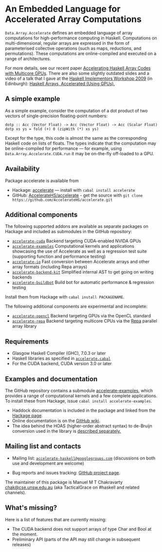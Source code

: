 An Embedded Language for Accelerated Array Computations
=======================================================

`Data.Array.Accelerate` defines an embedded language of array computations for high-performance computing in Haskell. Computations on multi-dimensional, regular arrays are expressed in the form of parameterised collective operations (such as maps, reductions, and permutations). These computations are online-compiled and executed on a range of architectures.

For more details, see our recent paper [Accelerating Haskell Array Codes with Multicore GPUs][CKLM+11]. There are also some slightly outdated slides and a video of a talk that I gave at the [Haskell Implementors Workshop 2009][HIW'09] (in Edinburgh): [Haskell Arrays, Accelerated (Using GPUs).][Cha09]

A simple example
----------------

As a simple example, consider the computation of a dot product of two vectors of single-precision floating-point numbers:

    dotp :: Acc (Vector Float) -> Acc (Vector Float) -> Acc (Scalar Float)
    dotp xs ys = fold (+) 0 (zipWith (*) xs ys)

Except for the type, this code is almost the same as the corresponding Haskell code on lists of floats. The types indicate that the computation may be online-compiled for performance — for example, using `Data.Array.Accelerate.CUDA.run` it may be on-the-fly off-loaded to a GPU.

Availability
------------

Package accelerate is available from

 * Hackage: [accelerate][Hackage] — install with `cabal install accelerate`
 * GitHub: [AccelerateHS/accelerate][GitHub] - get the source with `git clone https://github.com/AccelerateHS/accelerate.git`

Additional components
---------------------

The following supported addons are available as separate packages on Hackage and included as submodules in the GitHub repository:

  * [`accelerate-cuda`][accelerate-cuda] Backend targeting CUDA-enabled NVIDA GPUs
  * [`accelerate-examples`][accelerate-examples] Computational kernels and applications showcasing the use of Accelerate as well as a regression test suite (supporting function and performance testing)
  * [`accelerate-io`][accelerate-io] Fast conversion between Accelerate arrays and other array formats (including Repa arrays)
  * [`accelerate-backend-kit`][accelerate-backend-kit] Simplified internal AST to get going on writing backends
  * [`accelerate-buildbot`][accelerate-buildbot] Build bot for automatic performance & regression testing

Install them from Hackage with `cabal install PACKAGENAME`.

The following additional components are experimental and incomplete:

  * [`accelerate-opencl`][accelerate-opencl] Backend targeting GPUs via the OpenCL standard
  * [`accelerate-repa`][accelerate-repa] Backend targeting multicore CPUs via the [Repa][repa] parallel array library

Requirements
------------

  * Glasgow Haskell Compiler (GHC), 7.0.3 or later
  * Haskell libraries as specified in [`accelerate.cabal`][Cabal-file]
  * For the CUDA backend, CUDA version 3.0 or later

Examples and documentation
--------------------------

The GitHub repository contains a submodule [accelerate-examples][accelerate-examples], which provides a range of computational kernels and a few complete applications. To install these from Hackage, issue `cabal install accelerate-examples`.

  * Haddock documentation is included in the package and linked from the [Hackage page][Hackage].
  * Online documentation is on the [GitHub wiki][Wiki].
  * The idea behind the HOAS (higher-order abstract syntax) to de-Bruijn conversion used in the library is [described separately.][HOAS-conv]

Mailing list and contacts
-------------------------

  * Mailing list: [`accelerate-haskell@googlegroups.com`](mailto:accelerate-haskell@googlegroups.com) (discussions on both use and development are welcome)

  * Bug reports and issues tracking: [GitHub project page][Issues].

The maintainer of this package is Manuel M T Chakravarty <chak@cse.unsw.edu.au> (aka TacticalGrace on #haskell and related channels).

What's missing?
---------------

Here is a list of features that are currently missing:

 * The CUDA backend does not support arrays of type Char and Bool at the moment.
 * Preliminary API (parts of the API may still change in subsequent releases)



  [CKLM+11]:                http://www.cse.unsw.edu.au/~chak/papers/CKLM+11.html
  [HIW'09]:                 http://haskell.org/haskellwiki/HaskellImplementorsWorkshop
  [Cha09]:                  http://justtesting.posterous.com/running-haskell-array-computations-on-a-gpu
  [Hackage]:                http://hackage.haskell.org/package/accelerate
  [accelerate-cuda]:        https://github.com/AccelerateHS/accelerate-cuda
  [accelerate-examples]:    https://github.com/AccelerateHS/accelerate-examples
  [accelerate-io]:          https://github.com/AccelerateHS/accelerate-io
  [accelerate-backend-kit]: https://github.com/AccelerateHS/accelerate-backend-kit
  [accelerate-buildbot]:    https://github.com/AccelerateHS/accelerate-buildbot
  [accelerate-repa]:        https://github.com/blambo/accelerate-repa
  [accelerate-opencl]:      https://github.com/hiPERFIT/accelerate-opencl
  [GitHub]:                 https://github.com/AccelerateHS/accelerate
  [Wiki]:                   https://github.com/AccelerateHS/accelerate/wiki
  [Issues]:                 https://github.com/AccelerateHS/accelerate/issues
  [HOAS-conv]:              http://www.cse.unsw.edu.au/~chak/haskell/term-conv/
  [Cabal-file]:             https://github.com/AccelerateHS/accelerate/accelerate.cabal
  [repa]:                   http://hackage.haskell.org/package/repa